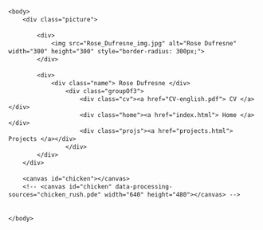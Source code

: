 
<html>
    <head>
        <title> Rose Dufresne </title>
        <script type="text/javascript" src="processing.js"></script>
        <script type="text/processing" data-processing-target="chicken">
            /* @pjs preload="chicken1.png,chicken2.png,chickenw1.png,chickenw2.png,grass.png,seedgold2.png,seedgreen.png,seedred.png,seed.png,seedgold1.png"; */

//sound
//import processing.sound.*;
//SoundFile ding;

//background attributes
color backgroundColor = color(150,200,0); //pink background
PImage grass;

//seed variables
PImage seeds;
int seedSize = 20;
ArrayList <Seeds> multSeeds = new ArrayList(); //number of seeds generated at a time

int INTERVAL = 6500; // = 6.5 seconds interval for deletion of seed
float interval2 = 5000; // = 5 seconds intervel for creation of seed
int INTERVAL3 = 10000; // = 10 second interval for increase generation of seed

int nextSeed; //speed increases at each level
int newSpeed; //generation speed

//chicken attributes for constructor
float speed = 5;

//chicken image
int frame = 2; //how many images
PImage [] img = new PImage[frame];
PImage [] img2 = new PImage[frame];

int n; //counter that starts at 0
final int ANIMATION_SPEED = 170; //= .17 seconds
int firstTime; //When the current image was first displayed
 
Chicken chicken1;
Chicken chicken2;

//counter variables
int counter1 = 0;
int counter2 = 0;

//timer variables
Timer t;

 //setup() function
 void setup(){
   size(640,480);
   
   //sound setup
   //ding = new SoundFile(this, "ding.wav");
   
   //background setup
   grass = loadImage("grass.png");
   
   //seeds setup
   nextSeed = millis();
   seeds = loadImage("seed.png");
   
   //generate seed
   multSeeds.add(new Seeds(seedSize));
   
   //chicken setup
   img[0] = loadImage("chickenw1.png");
   img[1] = loadImage("chickenw2.png");
   img2[0] = loadImage("chicken1.png");
   img2[1] = loadImage("chicken2.png");
  
   //attribute timer to first occurence of image
   firstTime = millis();
   
   chicken1 = new Chicken(100, 380, speed, 40, img);
   chicken2 = new Chicken(540, 380, speed, 40, img2);
   
   //timer setup
   t = new Timer();
   t.startTimer();
 }
 
 //draw() function
 void draw(){
   //background
   image(grass,0,0);
   
    //seed behaviour
    
   if (millis() - nextSeed > interval2){
     if (multSeeds.size() <100){
       multSeeds.add(new Seeds(seedSize));
     }
     if (millis() - newSpeed > INTERVAL3){
       newSpeed = millis();
       interval2 = interval2/(1.5);
     }
   nextSeed = millis();
   }

   //go through arrayList to display and update
   for (int i=0; i<=multSeeds.size()-1; i++){
     multSeeds.get(i).update();
     multSeeds.get(i).display();
   }
    
   //chicken behaviour
   chicken1.update();
   chicken1.display(); 
   chicken2.update();
   chicken2.display();
   
   //collision
   for (int i=0; i<=multSeeds.size()-1; i++){
     if (chicken1.collidesWith(multSeeds.get(i))){
       println("seed eaten by p1");
       //ding.play();
       multSeeds.get(i).showSeed = false;
       multSeeds.remove(i);
       counter1 += 1;
     }
     else if (chicken2.collidesWith(multSeeds.get(i))){
       println("seed eaten by p2");
       //ding.play();
       multSeeds.get(i).showSeed = false;
       multSeeds.remove(i);
       counter2 += 1;
     }
   }
   
   //collision counter
   //for (int i=0; i<=multSeeds.size()-1; i++){
   //  if ((chicken1.collidesWith(multSeeds.get(i)) == true) &&
   //      (t.running == true)/*&&(multSeeds.get(i).showSeed)*/){
   //    counter1 += 1; //why does this increment so much?!
   //  }
   //}
   textAlign(CENTER);
   textSize(30);
   text(counter1, 100, 50);
   
   //collision counter
   //for (int i=0; i<=multSeeds.size()-1; i++){
   //  if ((chicken2.collidesWith(multSeeds.get(i)) == true) &&
   //      (t.running == true)/*&&(multSeeds.get(i).showSeed)*/){
   //    counter2 = counter2 + 1; //why does this increment so much?!
   //  }
   //}
   textAlign(CENTER);
   textSize(30);
   text(counter2, 540, 50);
  
   
   //timer behaviour
   t.displayTimer();
 }
 
 //if key pressed chicken will stop moving and rotate on itself
 void keyPressed(){ 
    if(keyCode == SHIFT){
       chicken1.keyPressed();
    }
    else if(keyCode == UP){
       chicken2.keyPressed();
    }
  }
  
  //if key released, chicken will stop rotating and move at given speed
  void keyReleased(){
    if(keyCode == SHIFT){
       chicken1.keyReleased();
    }
    else if(keyCode == UP){
       chicken2.keyReleased();
    }

  }
 
//CHICKEN CLASS
 
 // Chicken
//
// A class that defines a chicken that can bounce around on the screen
// at a specific speed and rotates on itself,
// when a key is pressed 

class Chicken {
  
  //varibles to let you choose the initial location and speed of the chicken
  float x;
  float y;
  float speed;
  PImage [] imgarr;

  // The size of the Chicken
  float size;

  // The default fill colour of the Chicken
  color defaultColor;
  
  //varibles for rotate
  float theta = PI/2;
  float defaultSpeed = 0;

  // Chicken(tempX,tempY,tempSpeed,tempSize,tempImage)
  // Creates a Chicken with the provided values by remembering them.
  Chicken(float _x, float _y, float tempSpeed, float tempSize, PImage[] _imgarr) {
    x = _x;
    y = _y;
    speed = tempSpeed;
    size = tempSize;
    imgarr = _imgarr;
  }
  
  /*
  //getters and setters
  float getX(){return x;}
  void setX(float _x){x = _x;}
  
  float getY(){return y;}
  void setY(float _y){y = _y;}
  
  float getSpeed(){return speed;}
  void setSpeed(float _speed){speed = _speed;}
  
  float getDefaultSpeed(){return defaultSpeed;}
  void setDefaultSpeed(float ds){defaultSpeed = ds;}
  */

  // update()
  // Adds the chicken's current velocity to its position
  void update() {
    if(defaultSpeed == 0){
    theta += 0.1;
    }
    
    //rotate object
    x += cos(theta +PI/2) * defaultSpeed;
    y += sin(theta +PI/2) * defaultSpeed;
    handleBounce();
    
  }

  // handleBounce()
  // Checks if the chicken is overlapping a side of the window
  // and if so reverses its speed appropriately
  void handleBounce() {
    // Check the left and right
    if (x - size/2 < 0 || x + size/2 > width) {
      // Bounce on the x-axis
      defaultSpeed = defaultSpeed * -1;
    }

    // Check the top and bottom
    if (y - size/2 < 0 || y + size/2 > height) {
      // Bounce on the y-axis
      defaultSpeed = defaultSpeed * -1;
    }

    // Make sure the chicken isn't off the edge
    x = constrain(x, size/2, width-size/2);
    y = constrain(y, size/2, height-size/2);
  }
  
  // display()
  // Draw an ellipse in the Chicken's location, with its size
  // and with its fill
  void display(){
    pushMatrix();
    translate(x, y);
    rotate(theta);
    
    //animate chicken
    if (millis() - firstTime >= ANIMATION_SPEED) {
      
    //Increment n, then compute its modulo
    //this will switch from the first image to the second
    n = ++n % imgarr.length;
    firstTime = millis();
    }
    
    //display image
    scale(1,-1); //put image upside down (otherwise chicken goes backwards)
    imageMode(CENTER);
    image(imgarr[n],size,0,size,size);
    popMatrix();
  }
  
  //collide method
  boolean collidesWith(Seeds seed){
    
    float distance = dist(x, y, seed.x, seed.y);
    float sumRadius = size/2 + (seed.size)/2;
    
    if (distance < sumRadius){
      return true;
    }
    else {
    return false;
    }
  }
  
  //if key pressed chicken will stop moving and rotate on itself
  void keyPressed(){ 
     defaultSpeed = speed;
  }
  
  
  void keyReleased(){
    defaultSpeed = 0;
  }
 
}

// SEEDS CLASS

//Randomly generated seeds

//normal seeds give 1 point 
//gold seeds give 2*points for 7 seconds
//red seeds give increased speed for 7 seconds
//radioactive green seeds make player 3 times bigger for 5 seconds

class Seeds{
  
  int timeSeed;
  boolean showSeed = true;
  
  //location variables
  float x = random(0,640);
  float y = random(0,480);
  int size;
  
  //speed of seed generation
  float generateSpeed;
  
  //constructor
  Seeds (int tempSize){
    size = tempSize;
    timeSeed = millis() + INTERVAL;
  }
  
  //every given number of seconds, a seed will be generated at a new random location
  void update(){
    if (millis() > timeSeed){
      showSeed = false;
    }
    
    // Make sure the seed isn't off the edge
    x = constrain(x, size/2, width-size/2);
    y = constrain(y, size/2, height-size/2);
  }
  
  //diplay the seed
  void display(){
    if (showSeed){
    imageMode(CENTER);
    image(seeds,x,y,20,20);
    }
  }
  
  
}
 
 
 // TIMER CLASS

//Timer

//timer goes to 60 seconds and then the game ends

class Timer {
  
  int start = 0; 
  int stop = 61000; //= 61 seconds
  boolean running = true;
  
  void startTimer(){
    start = millis();
  }
  
  //this method will return the amount of time elapsed from the start
  int getTimeElapsed(){
    int elapsed;
    if (running) {
      elapsed = (millis() - start); //a positive number
    }
    else {
      elapsed = (stop - start); //61-61 = 0;
    }
    return elapsed;
  }
  
  //number of seconds (61000/1000 = 61)
  int second() {
        return getTimeElapsed()/1000;
  }
  
  void time() {
    //if timer is still running, print seconds
    if (running == true){
      textAlign(CENTER);
      textSize(30);
      text(nf(t.second(), 2), 320, 50);
      
      //once 61 is reached, stop timer
      if (millis() > stop){
        running = false;
      }
    }
    //if running = false, print GAME OVER
    else {
      textAlign(CENTER);
      textSize(30);
      text("GAME OVER", 320, 50);
    }
    
  }
  
  //display time
  void displayTimer() {
    time();
  }
  
  
  
}
        </script>
        <link rel="stylesheet" href="styles.css">
    </head>

    <body>
        <div class="picture">
        
            <div> 
                <img src="Rose_Dufresne_img.jpg" alt="Rose Dufresne" width="300" height="300" style="border-radius: 300px;">
            </div>

            <div>
                <div class="name"> Rose Dufresne </div>
                    <div class="groupOf3">
                        <div class="cv"><a href="CV-english.pdf"> CV </a></div>
                        <div class="home"><a href="index.html"> Home </a></div>
                        <div class="projs"><a href="projects.html"> Projects </a></div>
                    </div>
            </div>
        </div>

        <canvas id="chicken"></canvas>
        <!-- <canvas id="chicken" data-processing-sources="chicken_rush.pde" width="640" height="480"></canvas> -->
        

    </body>

</html>
